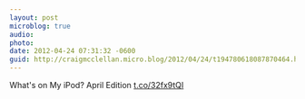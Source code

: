 ```yaml
---
layout: post
microblog: true
audio: 
photo: 
date: 2012-04-24 07:31:32 -0600
guid: http://craigmcclellan.micro.blog/2012/04/24/t194780618087870464.html
---
```

What's on My iPod? April Edition [t.co/32fx9tQI](http://t.co/32fx9tQI)
